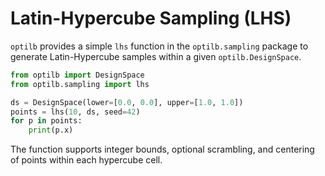 # Latin-Hypercube Sampling (LHS)

`optilb` provides a simple `lhs` function in the `optilb.sampling` package to generate Latin-Hypercube samples within a given `optilb.DesignSpace`.

```python
from optilb import DesignSpace
from optilb.sampling import lhs

ds = DesignSpace(lower=[0.0, 0.0], upper=[1.0, 1.0])
points = lhs(10, ds, seed=42)
for p in points:
    print(p.x)
```

The function supports integer bounds, optional scrambling, and centering of points within each hypercube cell.
